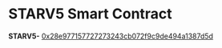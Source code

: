 # STARV5 Smart Contract

**STARV5-** [0x28e977157727273243cb072f9c9de494a1387d5d](https://polygonscan.com/address/0x28e977157727273243cb072f9c9de494a1387d5d)
